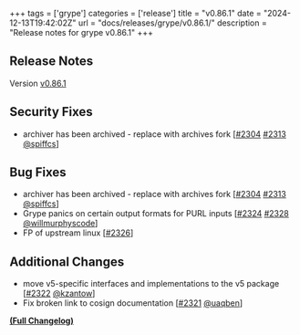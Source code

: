 +++
tags = ['grype']
categories = ['release']
title = "v0.86.1"
date = "2024-12-13T19:42:02Z"
url = "docs/releases/grype/v0.86.1/"
description = "Release notes for grype v0.86.1"
+++

## Release Notes

Version [v0.86.1](https://github.com/anchore/grype/releases/tag/v0.86.1)

## Security Fixes

- archiver has been archived - replace with archives fork [[#2304](https://github.com/anchore/grype/issues/2304) [#2313](https://github.com/anchore/grype/pull/2313) [@spiffcs](https://github.com/spiffcs)]

## Bug Fixes

- archiver has been archived - replace with archives fork [[#2304](https://github.com/anchore/grype/issues/2304) [#2313](https://github.com/anchore/grype/pull/2313) [@spiffcs](https://github.com/spiffcs)]
- Grype panics on certain output formats for PURL inputs [[#2324](https://github.com/anchore/grype/issues/2324) [#2328](https://github.com/anchore/grype/pull/2328) [@willmurphyscode](https://github.com/willmurphyscode)]
- FP of upstream linux [[#2326](https://github.com/anchore/grype/issues/2326)]

## Additional Changes

- move v5-specific interfaces and implementations to the v5 package [[#2322](https://github.com/anchore/grype/pull/2322) [@kzantow](https://github.com/kzantow)]
- Fix broken link to cosign documentation [[#2321](https://github.com/anchore/grype/pull/2321) [@uaqben](https://github.com/uaqben)]

**[(Full Changelog)](https://github.com/anchore/grype/compare/v0.86.0...v0.86.1)**
